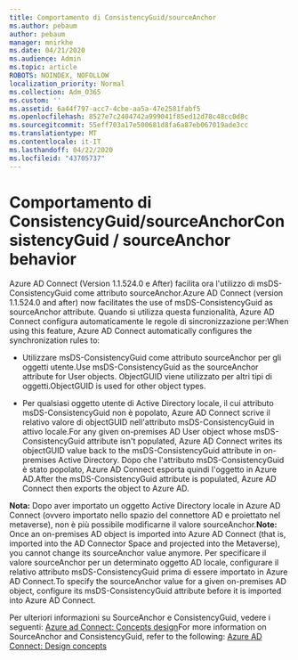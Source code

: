 ```yaml
---
title: Comportamento di ConsistencyGuid/sourceAnchor
ms.author: pebaum
author: pebaum
manager: mnirkhe
ms.date: 04/21/2020
ms.audience: Admin
ms.topic: article
ROBOTS: NOINDEX, NOFOLLOW
localization_priority: Normal
ms.collection: Adm_O365
ms.custom: ''
ms.assetid: 6a44f797-acc7-4cbe-aa5a-47e2581fabf5
ms.openlocfilehash: 8527e7c2404742a999041f85ed12d78c48cc0d8c
ms.sourcegitcommit: 55eff703a17e500681d8fa6a87eb067019ade3cc
ms.translationtype: MT
ms.contentlocale: it-IT
ms.lasthandoff: 04/22/2020
ms.locfileid: "43705737"
---
```

# <a name="consistencyguid--sourceanchor-behavior"></a><span data-ttu-id="67154-102">Comportamento di ConsistencyGuid/sourceAnchor</span><span class="sxs-lookup"><span data-stu-id="67154-102">ConsistencyGuid / sourceAnchor behavior</span></span>

<span data-ttu-id="67154-103">Azure AD Connect (Version 1.1.524.0 e After) facilita ora l'utilizzo di msDS-ConsistencyGuid come attributo sourceAnchor.</span><span class="sxs-lookup"><span data-stu-id="67154-103">Azure AD Connect (version 1.1.524.0 and after) now facilitates the use of msDS-ConsistencyGuid as sourceAnchor attribute.</span></span> <span data-ttu-id="67154-104">Quando si utilizza questa funzionalità, Azure AD Connect configura automaticamente le regole di sincronizzazione per:</span><span class="sxs-lookup"><span data-stu-id="67154-104">When using this feature, Azure AD Connect automatically configures the synchronization rules to:</span></span>
  
- <span data-ttu-id="67154-105">Utilizzare msDS-ConsistencyGuid come attributo sourceAnchor per gli oggetti utente.</span><span class="sxs-lookup"><span data-stu-id="67154-105">Use msDS-ConsistencyGuid as the sourceAnchor attribute for User objects.</span></span> <span data-ttu-id="67154-106">ObjectGUID viene utilizzato per altri tipi di oggetti.</span><span class="sxs-lookup"><span data-stu-id="67154-106">ObjectGUID is used for other object types.</span></span>
    
- <span data-ttu-id="67154-107">Per qualsiasi oggetto utente di Active Directory locale, il cui attributo msDS-ConsistencyGuid non è popolato, Azure AD Connect scrive il relativo valore di objectGUID nell'attributo msDS-ConsistencyGuid in attivo locale.</span><span class="sxs-lookup"><span data-stu-id="67154-107">For any given on-premises AD User object whose msDS-ConsistencyGuid attribute isn't populated, Azure AD Connect writes its objectGUID value back to the msDS-ConsistencyGuid attribute in on-premises Active Directory.</span></span> <span data-ttu-id="67154-108">Dopo che l'attributo msDS-ConsistencyGuid è stato popolato, Azure AD Connect esporta quindi l'oggetto in Azure AD.</span><span class="sxs-lookup"><span data-stu-id="67154-108">After the msDS-ConsistencyGuid attribute is populated, Azure AD Connect then exports the object to Azure AD.</span></span>
    
 <span data-ttu-id="67154-109">**Nota:** Dopo aver importato un oggetto Active Directory locale in Azure AD Connect (ovvero importato nello spazio del connettore AD e proiettato nel metaverse), non è più possibile modificarne il valore sourceAnchor.</span><span class="sxs-lookup"><span data-stu-id="67154-109">**Note:** Once an on-premises AD object is imported into Azure AD Connect (that is, imported into the AD Connector Space and projected into the Metaverse), you cannot change its sourceAnchor value anymore.</span></span> <span data-ttu-id="67154-110">Per specificare il valore sourceAnchor per un determinato oggetto AD locale, configurare il relativo attributo msDS-ConsistencyGuid prima di essere importato in Azure AD Connect.</span><span class="sxs-lookup"><span data-stu-id="67154-110">To specify the sourceAnchor value for a given on-premises AD object, configure its msDS-ConsistencyGuid attribute before it is imported into Azure AD Connect.</span></span> 
  
<span data-ttu-id="67154-111">Per ulteriori informazioni su SourceAnchor e ConsistencyGuid, vedere i seguenti: [Azure ad Connect: Concepts design](https://docs.microsoft.com/azure/active-directory/connect/active-directory-aadconnect-design-concepts)</span><span class="sxs-lookup"><span data-stu-id="67154-111">For more information on SourceAnchor and ConsistencyGuid, refer to the following: [Azure AD Connect: Design concepts](https://docs.microsoft.com/azure/active-directory/connect/active-directory-aadconnect-design-concepts)</span></span>
  

